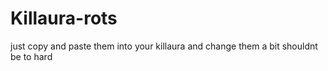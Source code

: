 # Killaura-rots
just copy and paste them into your killaura and change them a bit shouldnt be to hard
